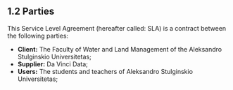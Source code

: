 ## 1.2 Parties

This Service Level Agreement (hereafter called: SLA) is a contract between the following parties:

- __Client:__ The Faculty of Water and Land Management of the Aleksandro Stulginskio Universitetas;
- __Supplier:__ Da Vinci Data;
- __Users:__ The students and teachers of Aleksandro Stulginskio Universitetas;

